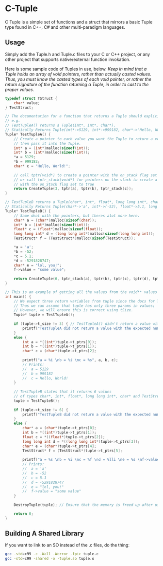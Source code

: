 # C-Tuple
C Tuple is a simple set of functions and a struct that mirrors a basic Tuple type found in C++, C# and other multi-paradigm languages.

## Usage
Simply add the Tuple.h and Tuple.c files to your C or C++ project, or any other project that supports native/external function invokation.

Here is some sample code of Tuples in use, below. *Keep in mind that a Tuple holds an array of void pointers, rather than actually casted values. Thus, you must know the casted types of each void pointer, or rather the return signature of the function returning a Tuple, in order to cast to the proper values.*

```c
typedef struct TStruct {
	char* value;
} TestStruct;

// The documentation for a function that returns a Tuple should explicitly say what kinda of Tuple it returns.
// e.g.
// TestTupleA() returns a Tuple(int*, int*, char*).
// Statically Returns Tuple(int*->5129, int*->999182, char*->"Hello, World!")
Tuple* TestTupleA() {
	// Create a pointer to each value you want the Tuple to return a void* to,
	// then pass it into the Tuple.
	int* a = (int*)malloc(sizeof(int));
	int* b = (int*)malloc(sizeof(int));
	*a = 5129;
	*b = 999182;
	char* c = "Hello, World!";
	
	// call tptr(void*) to create a pointer with the on_stack flag set to false
	// or call tptr_stack(void*) for pointers on the stack to create a pointer
	// with the on_Stack flag set to true
	return CreateTuple(3, tptr(a), tptr(b), tptr_stack(c));
}

// TestTupleB returns a Tuple(char*, int*, float*, long long int*, char*, TestStruct*)
// Statically Returns Tuple(char*->'a', int*->(-52), float*->5.1, long long int*=-5291828747, char*->"lol, you!", TestStruct*->TestStruct("some value"))
Tuple* TestTupleB() {
	// Same deal with the pointers, but theres alot more here.
	char* a = (char*)malloc(sizeof(char));
	int* b = (int*)malloc(sizeof(int));
	float* c = (float*)malloc(sizeof(float));
	long long int* d = (long long int*)malloc(sizeof(long long int));
	TestStruct* f = (TestStruct*)malloc(sizeof(TestStruct));

	*a = 'a';
	*b = -52;
	*c = 5.1;
	*d = -5291828747;
	char* e = "lol, you!";
	f->value = "some value";
	
	return CreateTuple(6, tptr_stack(a), tptr(b), tptr(c), tptr(d), tptr_stack(e), tptr(f));
}

// This is an example of getting all the values from the void** values found in a Tuple
int main() {
	// We expect three return variables from tuple since the docs for TestTupleA say so;
	// Thus we can assume that tuple has only three params in values;
	// However, we will ensure this is correct using tSize.
	Tuple* tuple = TestTupleA();
	
	if (tuple->t_size != 3) { // TestTupleA() didn't return a value with three return values, like it said it would!
		printf("TestTupleA did not return a value with the expected number of values.");
	}
	else {
		int a = *((int*)tuple->t_ptrs[0]);
		int b = *((int*)tuple->t_ptrs[1]);
		char* c = (char*)tuple->t_ptrs[2];
		
		printf("a = %i \nb = %i \nc = %s", a, b, c);
		// Prints:
		//	a = 5129
		//	b = 999182
		//	c = Hello, World!
	}
	
	// TestTupleB states that it returns 6 values
	// of types char*, int*, float*, long long int*, char* and TestStruct*
	tuple = TestTupleB();
	
	if (tuple->t_size != 6) {
		printf("TestTupleB did not return a value with the expected number of values.");
	}
	else {
		char* a = (char*)tuple->t_ptrs[0];
		int b = *((int*)tuple->t_ptrs[1]);
		float c = *((float*)tuple->t_ptrs[2]);
		long long int d = *((long long int*)tuple->t_ptrs[3]);
		char* e = (char*)tuple->t_ptrs[4];
		TestStruct* f = (TestStruct*)tuple->t_ptrs[5];
		
		printf("a = %s \nb = %i \nc = %f \nd = %lli \ne = %s \nf->value = %s", a, b, c, d, e, f->value);
		// Prints:
		//	a = 'a'
		//	b = -52
		//	c = 5.1
		//	d = -5291828747
		//	e = "lol, you!"
		//	f->value = "some value"
	}
	
	DestroyTuple(tuple); // Ensure that the memory is freed up after usage.

	return 0;
}
```

## Building A Shared Library

If you want to link to an SO instead of the .c files, do the thing:

```bash
gcc -std=c99 -c -Wall -Werror -fpic tuple.c
gcc -std=c99 -shared -o -tuple.so tuple.o
```
